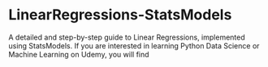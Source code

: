 # LinearRegressions-StatsModels

A detailed and step-by-step guide to Linear Regressions, implemented using StatsModels. If you are interested in learning Python Data Science or Machine Learning on Udemy, you will find 